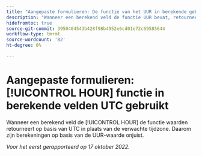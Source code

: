 ```yaml
---
title: "Aangepaste formulieren: De functie van het UUR in berekende gebieden gebruikt UTC"
description: "Wanneer een berekend veld de functie UUR bevat, retourneert de functie waarden die zijn gebaseerd op UTC in plaats van op de verwachte tijdzone. Daarom zijn berekeningen op basis van de UUR-waarde onjuist."
hidefromtoc: true
source-git-commit: 3950404543b428f98b4952e6cd01e72c69585644
workflow-type: tm+mt
source-wordcount: '82'
ht-degree: 0%

---
```



# Aangepaste formulieren: [!UICONTROL HOUR] functie in berekende velden UTC gebruikt

Wanneer een berekend veld de [!UICONTROL HOUR] de functie waarden retourneert op basis van UTC in plaats van de verwachte tijdzone. Daarom zijn berekeningen op basis van de UUR-waarde onjuist.

_Voor het eerst gerapporteerd op 17 oktober 2022._

